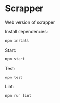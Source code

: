 # Scrapper

Web version of scrapper

Install dependencies: 

```javascript
npm install
```

Start:

```javascript
npm start
```

Test:

```
npm test
```

Lint: 

```
npm run lint
```


